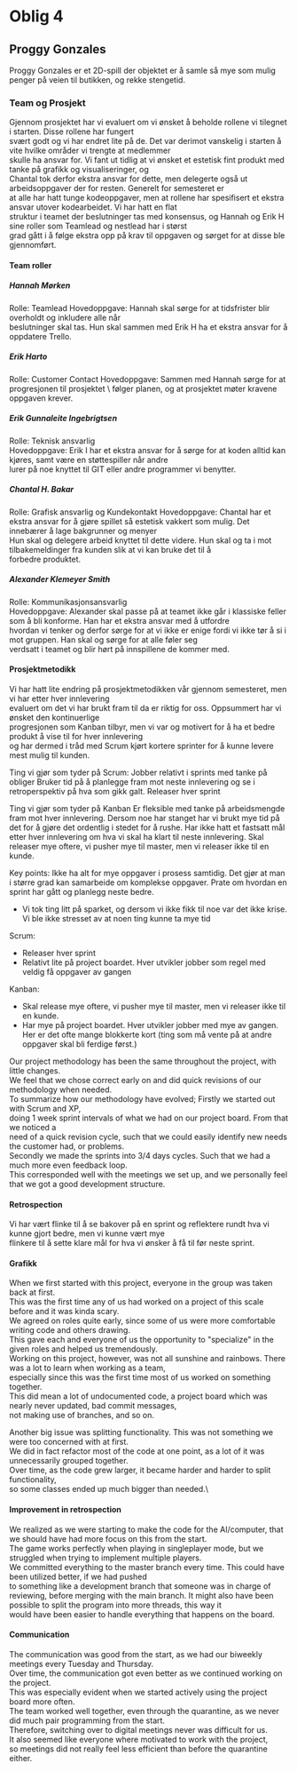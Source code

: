 # Oblig 4

## Proggy Gonzales
Proggy Gonzales er et 2D-spill der objektet er å samle så mye som mulig penger på veien til butikken, og rekke stengetid.

### Team og Prosjekt
Gjennom prosjektet har vi evaluert om vi ønsket å beholde rollene vi tilegnet i starten. Disse rollene har fungert \
svært godt og vi har endret lite på de. Det var derimot vanskelig i starten å vite hvilke områder vi trengte at medlemmer \
skulle ha ansvar for. Vi fant ut tidlig at vi ønsket et estetisk fint produkt med tanke på grafikk og visualiseringer, og \
Chantal tok derfor ekstra ansvar for dette, men delegerte også ut arbeidsoppgaver der for resten. Generelt for semesteret er \
at alle har hatt tunge kodeoppgaver, men at rollene har spesifisert et ekstra ansvar utover kodearbeidet. Vi har hatt en flat \
struktur i teamet der beslutninger tas med konsensus, og Hannah og Erik H sine roller som Teamlead og nestlead har i størst \
grad gått i å følge ekstra opp på krav til oppgaven og sørget for at disse ble gjennomført.

#### Team roller
##### Hannah Mørken
Rolle: Teamlead
Hovedoppgave: Hannah skal sørge for at tidsfrister blir overholdt og inkludere alle når \
beslutninger skal tas. Hun skal sammen med Erik H ha et ekstra ansvar for å oppdatere Trello.


##### Erik Harto
Rolle: Customer Contact
Hovedoppgave: Sammen med Hannah sørge for at progresjonen til prosjektet \ 
følger planen, og at prosjektet møter kravene oppgaven krever.


##### Erik Gunnaleite Ingebrigtsen  
Rolle: Teknisk ansvarlig \
Hovedoppgave: Erik I har et ekstra ansvar for å sørge for at koden alltid kan kjøres, samt være en støttespiller når andre \
lurer på noe knyttet til GIT eller andre programmer vi benytter.


##### Chantal H. Bakar
Rolle: Grafisk ansvarlig og Kundekontakt
Hovedoppgave: Chantal har et ekstra ansvar for å gjøre spillet så estetisk vakkert som mulig. Det innebærer å lage bakgrunner og menyer \
Hun skal og delegere arbeid knyttet til dette videre. Hun skal og ta i mot tilbakemeldinger fra kunden slik at vi kan bruke det til å \
forbedre produktet.


##### Alexander Klemeyer Smith
Rolle: Kommunikasjonsansvarlig \
Hovedoppgave: Alexander skal passe på at teamet ikke går i klassiske feller som å bli konforme. Han har et ekstra ansvar med å utfordre \
hvordan vi tenker og derfor sørge for at vi ikke er enige fordi vi ikke tør å si i mot gruppen. Han skal og sørge for at alle føler seg \
verdsatt i teamet og blir hørt på innspillene de kommer med.

#### Prosjektmetodikk
Vi har hatt lite endring på prosjektmetodikken vår gjennom semesteret, men vi har etter hver innlevering \
evaluert om det vi har brukt fram til da er riktig for oss. Oppsummert har vi ønsket den kontinuerlige \
progresjonen som Kanban tilbyr, men vi var og motivert for å ha et bedre produkt å vise til for hver innlevering \
og har dermed i tråd med Scrum kjørt kortere sprinter for å kunne levere mest mulig til kunden. 


Ting vi gjør som tyder på Scrum:
Jobber relativt i sprints med tanke på obliger
Bruker tid på å planlegge fram mot neste innlevering og se i retroperspektiv på hva som gikk galt. 
Releaser hver sprint

Ting vi gjør som tyder på Kanban
Er fleksible med tanke på arbeidsmengde fram mot hver innlevering. Dersom noe har stanget har vi brukt mye tid på det for å gjøre det ordentlig i stedet for å rushe. Har ikke hatt et fastsatt mål etter hver innlevering om hva vi skal ha klart til neste innlevering. 
Skal releaser mye oftere, vi pusher mye til master, men vi releaser ikke til en kunde.

Key points:
Ikke ha alt for mye oppgaver i prosess samtidig. Det gjør at man i større grad kan samarbeide om komplekse oppgaver. 
Prate om hvordan en sprint har gått og planlegg neste bedre.
- Vi tok ting litt på sparket, og dersom vi ikke fikk til noe var det ikke krise. Vi ble ikke stresset av at noen ting kunne ta mye tid 

Scrum:
- Releaser hver sprint
- Relativt lite på project boardet. Hver utvikler jobber som regel med veldig få oppgaver av gangen

Kanban:
- Skal release mye oftere, vi pusher mye til master, men vi releaser ikke til en kunde.
- Har mye på project boardet. Hver utvikler jobber med mye av gangen. Her er det ofte mange blokkerte kort (ting som må vente på at andre oppgaver skal bli ferdige først.)

Our project methodology has been the same throughout the project, with little changes.\
We feel that we chose correct early on and did quick revisions of our methodology when needed.\
To summarize how our methodology have evolved; Firstly we started out with Scrum and XP,\
doing 1 week sprint intervals of what we had on our project board. From that we noticed a\
need of a quick revision cycle, such that we could easily identify new needs the customer had, or problems.\
Secondly we made the sprints into 3/4 days cycles. Such that we had a much more even feedback loop.\
This corresponded well with the meetings we set up, and we personally feel that we got a good development structure.

#### Retrospection
Vi har vært flinke til å se bakover på en sprint og reflektere rundt hva vi kunne gjort bedre, men vi kunne vært mye \
flinkere til å sette klare mål for hva vi ønsker å få til før neste sprint. 





#### Grafikk


When we first started with this project, everyone in the group was taken back at first.\
This was the first time any of us had worked on a project of this scale before and it was kinda scary.\
We agreed on roles quite early, since some of us were more comfortable writing code and others drawing.\
This gave each and everyone of us the opportunity to "specialize" in the given roles and helped us tremendously.\
Working on this project, however, was not all sunshine and rainbows. There was a lot to learn when working as a team,\
especially since this was the first time most of us worked on something together.\
This did mean a lot of undocumented code, a project board which was nearly never updated, bad commit messages,\
not making use of branches, and so on. 

Another big issue was splitting functionality. This was not something we were too concerned with at first.\
We did in fact refactor most of the code at one point, as a lot of it was unnecessarily grouped together.\
Over time, as the code grew larger, it became harder and harder to split functionality,\
so some classes ended up much bigger than needed.\

#### Improvement in retrospection
We realized as we were starting to make the code for the AI/computer, that we should have had more focus on this from the start.\
The game works perfectly when playing in singleplayer mode, but we struggled when trying to implement multiple players.\
We committed everything to the master branch every time. This could have been utilized better, if we had pushed\
to something like a development branch that someone was in charge of reviewing, before merging with the main branch.
It might also have been possible to split the program into more threads, this way it\
would have been easier to handle everything that happens on the board.

#### Communication
The communication was good from the start, as we had our biweekly meetings every Tuesday and Thursday.\
Over time, the communication got even better as we continued working on the project.\
This was especially evident when we started actively using the project board more often.\
The team worked well together, even through the quarantine, as we never did much pair programming from the start.\
Therefore, switching over to digital meetings never was difficult for us.\
It also seemed like everyone where motivated to work with the project,\
so meetings did not really feel less efficient than before the quarantine either.
